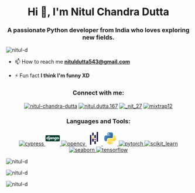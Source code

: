 <h1 align="center">Hi 👋, I'm Nitul Chandra Dutta</h1>
<h3 align="center">A passionate Python developer from India who loves exploring new fields.</h3>

<p align="left"> <img src="https://komarev.com/ghpvc/?username=nitul-d&label=Profile%20views&color=0e75b6&style=flat" alt="nitul-d" /> </p>



- 📫 How to reach me **nituldutta543@gmail.com**

- ⚡ Fun fact **I think I'm funny XD**

<h3 align="center">Connect with me:</h3>
<p align="center">
<a href="https://linkedin.com/in/nitul-chandra-dutta" target="blank"><img align="center" src="https://raw.githubusercontent.com/rahuldkjain/github-profile-readme-generator/master/src/images/icons/Social/linked-in-alt.svg" alt="nitul-chandra-dutta" height="30" width="40" /></a>
<a href="https://fb.com/nitul.dutta.167" target="blank"><img align="center" src="https://raw.githubusercontent.com/rahuldkjain/github-profile-readme-generator/master/src/images/icons/Social/facebook.svg" alt="nitul.dutta.167" height="30" width="40" /></a>
<a href="https://instagram.com/_nit_27" target="blank"><img align="center" src="https://raw.githubusercontent.com/rahuldkjain/github-profile-readme-generator/master/src/images/icons/Social/instagram.svg" alt="_nit_27" height="30" width="40" /></a>
<a href="https://www.youtube.com/c/mixtrap12" target="blank"><img align="center" src="https://raw.githubusercontent.com/rahuldkjain/github-profile-readme-generator/master/src/images/icons/Social/youtube.svg" alt="mixtrap12" height="30" width="40" /></a>
</p>

<h3 align="center">Languages and Tools:</h3>
<p align="center"> <a href="https://www.cypress.io" target="_blank" rel="noreferrer"> <img src="https://raw.githubusercontent.com/simple-icons/simple-icons/6e46ec1fc23b60c8fd0d2f2ff46db82e16dbd75f/icons/cypress.svg" alt="cypress" width="40" height="40"/> </a> <a href="https://www.djangoproject.com/" target="_blank" rel="noreferrer"> <img src="https://raw.githubusercontent.com/devicons/devicon/master/icons/django/django-original.svg" alt="django" width="40" height="40"/> </a> <a href="https://opencv.org/" target="_blank" rel="noreferrer"> <img src="https://www.vectorlogo.zone/logos/opencv/opencv-icon.svg" alt="opencv" width="40" height="40"/> </a> <a href="https://pandas.pydata.org/" target="_blank" rel="noreferrer"> <img src="https://raw.githubusercontent.com/devicons/devicon/2ae2a900d2f041da66e950e4d48052658d850630/icons/pandas/pandas-original.svg" alt="pandas" width="40" height="40"/> </a> <a href="https://www.python.org" target="_blank" rel="noreferrer"> <img src="https://raw.githubusercontent.com/devicons/devicon/master/icons/python/python-original.svg" alt="python" width="40" height="40"/> </a> <a href="https://pytorch.org/" target="_blank" rel="noreferrer"> <img src="https://www.vectorlogo.zone/logos/pytorch/pytorch-icon.svg" alt="pytorch" width="40" height="40"/> </a> <a href="https://scikit-learn.org/" target="_blank" rel="noreferrer"> <img src="https://upload.wikimedia.org/wikipedia/commons/0/05/Scikit_learn_logo_small.svg" alt="scikit_learn" width="40" height="40"/> </a> <a href="https://seaborn.pydata.org/" target="_blank" rel="noreferrer"> <img src="https://seaborn.pydata.org/_images/logo-mark-lightbg.svg" alt="seaborn" width="40" height="40"/> </a> <a href="https://www.tensorflow.org" target="_blank" rel="noreferrer"> <img src="https://www.vectorlogo.zone/logos/tensorflow/tensorflow-icon.svg" alt="tensorflow" width="40" height="40"/> </a> </p>

<p><img align="center" src="https://github-readme-stats.vercel.app/api/top-langs?username=nitul-d&show_icons=true&locale=en&layout=compact" alt="nitul-d" /></p>

<p>&nbsp;<img align="left" src="https://github-readme-stats.vercel.app/api?username=nitul-d&show_icons=true&locale=en" alt="nitul-d" /></p>

<p><img align="left" src="https://github-readme-streak-stats.herokuapp.com/?user=nitul-d&" alt="nitul-d" /></p>
